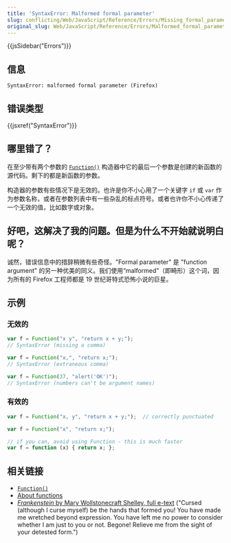 ```yaml
---
title: 'SyntaxError: Malformed formal parameter'
slug: conflicting/Web/JavaScript/Reference/Errors/Missing_formal_parameter
original_slug: Web/JavaScript/Reference/Errors/Malformed_formal_parameter
---
```


{{jsSidebar("Errors")}}

## 信息

```plain
SyntaxError: malformed formal parameter (Firefox)
```

## 错误类型

{{jsxref("SyntaxError")}}

## 哪里错了？

在至少带有两个参数的 [`Function()`](/zh-CN/docs/Web/JavaScript/Reference/Global_Objects/Function) 构造器中它的最后一个参数是创建的新函数的源代码。剩下的都是新函数的参数。

构造器的参数有些情况下是无效的。也许是你不小心用了一个关键字 `if` 或 `var` 作为参数名称，或者在参数列表中有一些杂乱的标点符号。或者也许你不小心传递了一个无效的值，比如数字或对象。

## 好吧，这解决了我的问题。但是为什么不开始就说明白呢？

诚然，错误信息中的措辞稍微有些奇怪。"Formal parameter" 是 "function argument" 的另一种优美的同义。我们使用“malformed”（即畸形）这个词，因为所有的 Firefox 工程师都是 19 世纪哥特式恐怖小说的巨星。

## 示例

### 无效的

```js example-bad
var f = Function("x y", "return x + y;");
// SyntaxError (missing a comma)

var f = Function("x,", "return x;");
// SyntaxError (extraneous comma)

var f = Function(37, "alert('OK')");
// SyntaxError (numbers can't be argument names)
```

### 有效的

```js example-good
var f = Function("x, y", "return x + y;");  // correctly punctuated

var f = Function("x", "return x;");

// if you can, avoid using Function - this is much faster
var f = function (x) { return x; };
```

## 相关链接

- [`Function()`](/zh-CN/docs/Web/JavaScript/Reference/Global_Objects/Function)
- [About functions](/zh-CN/docs/Web/JavaScript/Guide/Functions)
- [_Frankenstein_ by Mary Wollstonecraft Shelley, full e-text](https://www.gutenberg.org/ebooks/84) ("Cursed (although I curse myself) be the hands that formed you! You have made me wretched beyond expression. You have left me no power to consider whether I am just to you or not. Begone! Relieve me from the sight of your detested form.")
